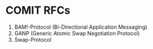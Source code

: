 # COMIT RFCs

1. BAM!-Protocol (Bi-Directional Application Messaging)
2. GANP (Generic Atomic Swap Negotiation Protocol)
3. Swap-Protocol